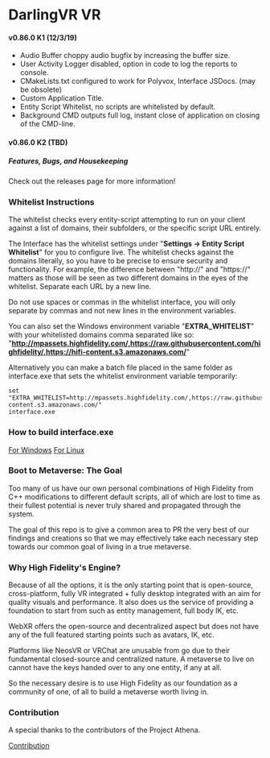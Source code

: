 # DarlingVR VR

#### v0.86.0 K1 (12/3/19)

* Audio Buffer choppy audio bugfix by increasing the buffer size.
* User Activity Logger disabled, option in code to log the reports to console.
* CMakeLists.txt configured to work for Polyvox, Interface JSDocs. (may be obsolete)
* Custom Application Title.
* Entity Script Whitelist, no scripts are whitelisted by default.
* Background CMD outputs full log, instant close of application on closing of the CMD-line.

#### v0.86.0 K2 (TBD)

##### Features, Bugs, and Housekeeping
Check out the releases page for more information!

### Whitelist Instructions

The whitelist checks every entity-script attempting to run on your client against a list of domains, their subfolders, or the specific script URL entirely.

The Interface has the whitelist settings under "**Settings -> Entity Script Whitelist**" for you to configure live. The whitelist checks against the domains literally, so you have to be precise to ensure security and functionality. For example, the difference between "http://" and "https://" matters as those will be seen as two different domains in the eyes of the whitelist. Separate each URL by a new line.

Do not use spaces or commas in the whitelist interface, you will only separate by commas and not new lines in the environment variables.

You can also set the Windows environment variable "**EXTRA_WHITELIST**" with your whitelisted domains comma separated like so: "**http://mpassets.highfidelity.com/,https://raw.githubusercontent.com/highfidelity/,https://hifi-content.s3.amazonaws.com/**" 

Alternatively you can make a batch file placed in the same folder as interface.exe that sets the whitelist environment variable temporarily:

```
set "EXTRA_WHITELIST=http://mpassets.highfidelity.com/,https://raw.githubusercontent.com/highfidelity/,https://hifi-content.s3.amazonaws.com/"
interface.exe
```

### How to build interface.exe

[For Windows](https://github.com/kasenvr/project-athena/blob/kasen/core/BUILD_WIN.md)
[For Linux](https://github.com/kasenvr/project-athena/blob/kasen/core/BUILD_LINUX.md)

### Boot to Metaverse: The Goal

Too many of us have our own personal combinations of High Fidelity from C++ modifications to different default scripts, all of which are lost to time as their fullest potential is never truly shared and propagated through the system.

The goal of this repo is to give a common area to PR the very best of our findings and creations so that we may effectively take each necessary step towards our common goal of living in a true metaverse.

### Why High Fidelity's Engine?

Because of all the options, it is the only starting point that is open-source, cross-platform, fully VR integrated + fully desktop integrated with an aim for quality visuals and performance. It also does us the service of providing a foundation to start from such as entity management, full body IK, etc.

WebXR offers the open-source and decentralized aspect but does not have any of the full featured starting points such as avatars, IK, etc.

Platforms like NeosVR or VRChat are unusable from go due to their fundamental closed-source and centralized nature. A metaverse to live on cannot have the keys handed over to any one entity, if any at all.

So the necessary desire is to use High Fidelity as our foundation as a community of one, of all to build a metaverse worth living in.

### Contribution

A special thanks to the contributors of the Project Athena.

[Contribution](CONTRIBUTING.md)
